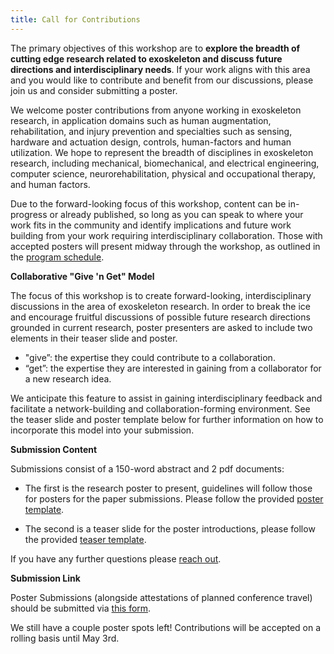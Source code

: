 ```yaml
---
title: Call for Contributions
---
```


The primary objectives of this workshop are to **explore the breadth of cutting edge research related to exoskeleton and discuss future directions and interdisciplinary needs**. If your work aligns with this area and you would like to contribute and benefit from our discussions, please join us and consider submitting a poster.

We welcome poster contributions from anyone working in exoskeleton research, in application domains such as human augmentation, rehabilitation, and injury prevention and specialties such as sensing, hardware and actuation design, controls, human-factors and human utilization. We hope to represent the breadth of disciplines in exoskeleton research, including mechanical, biomechanical, and electrical engineering, computer science, neurorehabilitation, physical and occupational therapy, and human factors. 

Due to the forward-looking focus of this workshop, content can be in-progress or already published, so long as you can speak to where your work fits in the community and identify implications and future work building from your work requiring interdisciplinary collaboration. Those with accepted posters will present midway through the workshop, as outlined in the [program schedule](../schedule). 

**Collaborative "Give 'n Get" Model**

The focus of this workshop is to create forward-looking, interdisciplinary discussions in the area of exoskeleton research. In order to break the ice and encourage fruitful discussions of possible future research directions grounded in current research, poster presenters are asked to include two elements in their teaser slide and poster. 

- "give”: the expertise they could contribute to a collaboration.
- “get”: the expertise they are interested in gaining from a collaborator for a new research idea. 

We anticipate this feature to assist in gaining interdisciplinary feedback and facilitate a network-building and collaboration-forming environment. See the teaser slide and poster template below for further information on how to incorporate this model into your submission.

**Submission Content**

Submissions consist of a 150-word abstract and 2 pdf documents:
- The first is the research poster to present, guidelines will follow those for posters for the paper submissions. Please follow the provided [poster template](https://docs.google.com/presentation/d/1rbmNOBiwojn1Jiaf2QCUmu2wOBi14VNiM4LgCLWQ35k/edit?usp=sharing).

- The second is a teaser slide for the poster introductions, please follow the provided [teaser template](https://docs.google.com/presentation/d/17uaoU4cMFUTzsJXtIPLt9ofote4Oyw8HoGRh8ByW_ys/edit?usp=sharing).

If you have any further questions please [reach out](../contact).

**Submission Link**

Poster Submissions (alongside attestations of planned conference travel) should be submitted via [this form](https://forms.gle/yrDUjWepNH2Pv1NE8). 

We still have a couple poster spots left! Contributions will be accepted on a rolling basis until May 3rd. 

[comment]: <> (until ~~March 15~~ **March 31, 2024**. To enable potential contributors to plan travel to and registration for the ICRA 2024 conference, we guarantee responses by ~~March 31~~ **April 5, 2024**.)